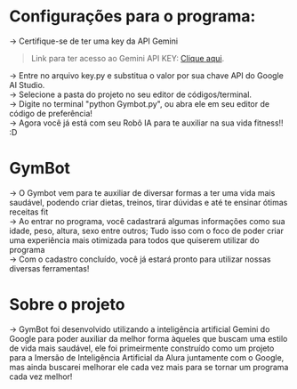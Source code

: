 # Configurações para o programa:
-> Certifique-se de ter uma key da API Gemini <br>
>Link para ter acesso ao Gemini API KEY: [Clique aqui](https://aistudio.google.com/app/apikey/?utm_source=website&utm_medium=referral&utm_campaign=Alura&utm_content=).<br>

-> Entre no arquivo key.py e substitua o valor por sua chave API do Google AI Studio. <br>
-> Selecione a pasta do projeto no seu editor de códigos/terminal. <br>
-> Digite no terminal "python Gymbot.py", ou abra ele em seu editor de código de preferência! <br>
-> Agora você já está com seu Robô IA para te auxiliar na sua vida fitness!! :D<br>
# GymBot
-> O Gymbot vem para te auxiliar de diversar formas a ter uma vida mais saudável, podendo criar dietas, treinos, tirar dúvidas e até te ensinar ótimas receitas fit <br>
-> Ao entrar no programa, você cadastrará algumas informações como sua idade, peso, altura, sexo entre outros; Tudo isso com o foco de poder criar uma experiência mais otimizada para todos que quiserem utilizar do programa <br>
-> Com o cadastro concluído, você já estará pronto para utilizar nossas diversas ferramentas! <br>
# Sobre o projeto
-> GymBot foi desenvolvido utilizando a inteligência artificial Gemini do Google para poder auxiliar da melhor forma àqueles que buscam uma estilo de vida mais saudável, ele foi primeirmente construído como um projeto para a Imersão de 
Inteligência Artificial da Alura juntamente com o Google, mas ainda buscarei melhorar ele cada vez mais para se tornar um programa cada vez melhor!

